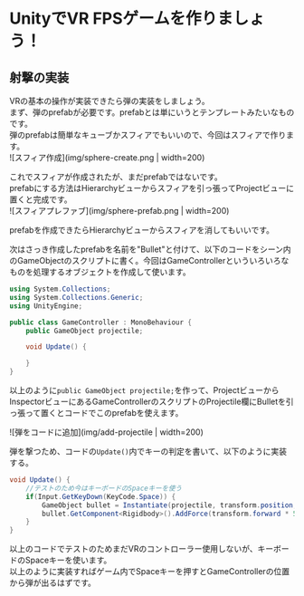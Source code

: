 # UnityでVR FPSゲームを作りましょう！
## 射撃の実装
VRの基本の操作が実装できたら弾の実装をしましょう。  
まず、弾のprefabが必要です。prefabとは単にいうとテンプレートみたいなものです。  
弾のprefabは簡単なキューブかスフィアでもいいので、今回はスフィアで作ります。  
![スフィア作成](img/sphere-create.png | width=200)

これでスフィアが作成されたが、まだprefabではないです。  
prefabにする方法はHierarchyビューからスフィアを引っ張ってProjectビューに置くと完成です。  
![スフィアプレファブ](img/sphere-prefab.png | width=200)

prefabを作成できたらHierarchyビューからスフィアを消してもいいです。

次はさっき作成したprefabを名前を"Bullet"と付けて、以下のコードをシーン内のGameObjectのスクリプトに書く。今回はGameControllerといういろいろなものを処理するオブジェクトを作成して使います。
```cs
using System.Collections;
using System.Collections.Generic;
using UnityEngine;

public class GameController : MonoBehaviour {
    public GameObject projectile;

    void Update() {

    }
}
```
以上のように`public GameObject projectile;`を作って、ProjectビューからInspectorビューにあるGameControllerのスクリプトのProjectile欄にBulletを引っ張って置くとコードでこのprefabを使えます。

![弾をコードに追加](img/add-projectile | width=200)

弾を撃つため、コードの`Update()`内でキーの判定を書いて、以下のように実装する。
```cs
void Update() {
    //テストのため今はキーボードのSpaceキーを使う
    if(Input.GetKeyDown(KeyCode.Space)) {
        GameObject bullet = Instantiate(projectile, transform.position, transform.rotation) as GameObject;
        bullet.GetComponent<Rigidbody>().AddForce(transform.forward * 500);
    }
}
```
以上のコードでテストのためまだVRのコントローラー使用しないが、キーボードのSpaceキーを使います。  
以上のように実装すればゲーム内でSpaceキーを押すとGameControllerの位置から弾が出るはずです。
